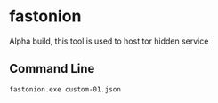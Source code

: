 # fastonion
Alpha build, this tool is used to host tor hidden service

## Command Line
`fastonion.exe custom-01.json`

